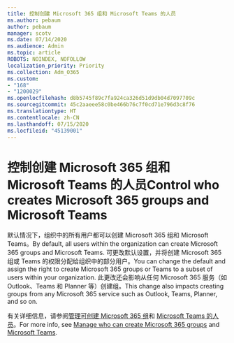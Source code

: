 ```yaml
---
title: 控制创建 Microsoft 365 组和 Microsoft Teams 的人员
ms.author: pebaum
author: pebaum
manager: scotv
ms.date: 07/14/2020
ms.audience: Admin
ms.topic: article
ROBOTS: NOINDEX, NOFOLLOW
localization_priority: Priority
ms.collection: Adm_O365
ms.custom:
- "168"
- "1200029"
ms.openlocfilehash: d8b5745f89c7fa924ca326d51d9db04d7097709c
ms.sourcegitcommit: 45c2aaeee58c0be466b76c7f0cd71e796d3c8f76
ms.translationtype: HT
ms.contentlocale: zh-CN
ms.lasthandoff: 07/15/2020
ms.locfileid: "45139001"
---
```

# <a name="control-who-creates-microsoft-365-groups-and-microsoft-teams"></a><span data-ttu-id="bfa25-102">控制创建 Microsoft 365 组和 Microsoft Teams 的人员</span><span class="sxs-lookup"><span data-stu-id="bfa25-102">Control who creates Microsoft 365 groups and Microsoft Teams</span></span>

<span data-ttu-id="bfa25-103">默认情况下，组织中的所有用户都可以创建 Microsoft 365 组和 Microsoft Teams。</span><span class="sxs-lookup"><span data-stu-id="bfa25-103">By default, all users within the organization can create Microsoft 365 groups and Microsoft Teams.</span></span> <span data-ttu-id="bfa25-104">可更改默认设置，并将创建 Microsoft 365 组或 Teams 的权限分配给组织中的部分用户。</span><span class="sxs-lookup"><span data-stu-id="bfa25-104">You can change the default and assign the right to create Microsoft 365 groups or Teams to a subset of users within your organization.</span></span> <span data-ttu-id="bfa25-105">此更改还会影响从任何 Microsoft 365 服务（如 Outlook、Teams 和 Planner 等）创建组。</span><span class="sxs-lookup"><span data-stu-id="bfa25-105">This change also impacts creating groups from any Microsoft 365 service such as Outlook, Teams, Planner, and so on.</span></span>

<span data-ttu-id="bfa25-106">有关详细信息，请参阅[管理可创建 Microsoft 365 组](https://support.office.com/article/Manage-who-can-create-Office-365-Groups-4c46c8cb-17d0-44b5-9776-005fced8e618)和 [Microsoft Teams 的人员](https://aka.ms/rtsf)。</span><span class="sxs-lookup"><span data-stu-id="bfa25-106">For more info, see [Manage who can create Microsoft 365 groups](https://support.office.com/article/Manage-who-can-create-Office-365-Groups-4c46c8cb-17d0-44b5-9776-005fced8e618) and [Microsoft Teams](https://aka.ms/rtsf).</span></span>
